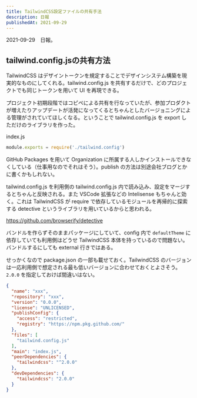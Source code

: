 ```yaml
---
title: TailwindCSS設定ファイルの共有手法
description: 日報
publishedAt: 2021-09-29
---
```


2021-09-29　日報。

## tailwind.config.jsの共有方法

TailwindCSS はデザイントークンを規定することでデザインシステム構築を現実的なものにしてくれる。tailwind.config.js を共有するだけで、どのプロジェクトでも同じトークンを用いて UI を再現できる。

プロジェクト初期段階ではコピペによる共有を行なっていたが、参加プロダクトが増えたりアップデートが活発になってくるとちゃんとしたバージョニングによる管理がされていてほしくなる。ということで tailwind.config.js を export しただけのライブラリを作った。

index.js

```js
module.exports = require('./tailwind.config')
```

GitHub Packages を用いて Organization に所属する人しかインストールできなくしている（仕事用なのでそれはそう）。publish の方法は別途会社ブログとかに書くかもしれない。

tailwind.config.js を利用側の tailwind.config.js 内で読み込み、設定をマージするとちゃんと反映される。また VSCode 拡張などの Intelisense もちゃんと効く。これは TailwindCSS が require で依存しているモジュールを再帰的に探索する detective というライブラリを用いているからと思われる。

https://github.com/browserify/detective

バンドルを作らずそのままパッケージにしていて、config 内で `defaultTheme` に依存していても利用側はどうせ TailwindCSS 本体を持っているので問題ない。バンドルするにしても external 行きではある。

せっかくなので package.json の一部も載せておく。TailwindCSS のバージョンは一応利用側で想定される最も低いバージョンに合わせておくとよさそう。`2.0.0` を指定しておけば間違いはない。

```json
{
  "name": "xxx",
  "repository": "xxx",
  "version": "0.0.0",
  "license": "UNLICENSED",
  "publishConfig": {
    "access": "restricted",
    "registry": "https://npm.pkg.github.com/"
  },
  "files": [
    "tailwind.config.js"
  ],
  "main": "index.js",
  "peerDependencies": {
    "tailwindcss": "^2.0.0"
  },
  "devDependencies": {
    "tailwindcss": "2.0.0"
  }
}
```



